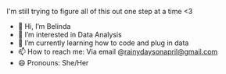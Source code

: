 I'm still trying to figure all of this out one step at a time <3
- 👋 Hi, I’m Belinda
- 👀 I’m interested in Data Analysis
- 🌱 I’m currently learning how to code and plug in data
- 📫 How to reach me: Via email @rainydaysonapril@gmail.com
- 😄 Pronouns: She/Her

<!---
AquamarineBee/AquamarineBee is a ✨ special ✨ repository because its `README.md` (this file) appears on your GitHub profile.
You can click the Preview link to take a look at your changes.
--->
